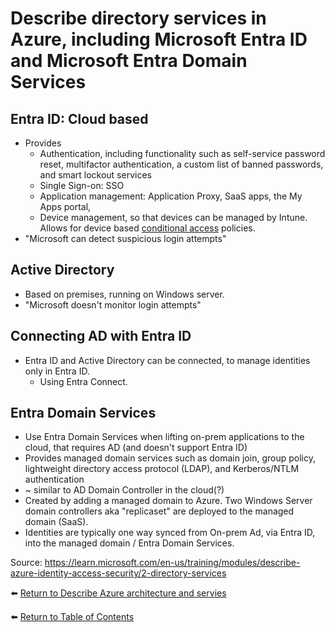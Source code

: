 # Describe directory services in Azure, including Microsoft Entra ID and Microsoft Entra Domain Services

## Entra ID: Cloud based
* Provides
  * Authentication, including functionality such as self-service password reset, multifactor authentication, a custom list of banned passwords, and smart lockout services
  * Single Sign-on: SSO
  * Application management: Application Proxy, SaaS apps, the My Apps portal,
  * Device management, so that devices can be managed by Intune. Allows for device based [conditional access](44-Describe-Microsoft-Entra-Conditional-Access.md) policies. 
* "Microsoft can detect suspicious login attempts"

## Active Directory
* Based on premises, running on Windows server.
* "Microsoft doesn't monitor login attempts"

## Connecting AD with Entra ID
* Entra ID and Active Directory can be connected, to manage identities only in Entra ID.
  * Using Entra Connect.

## Entra Domain Services
* Use Entra Domain Services when lifting on-prem applications to the cloud, that requires AD (and doesn't support Entra ID)
* Provides managed domain services such as domain join, group policy, lightweight directory access protocol (LDAP), and Kerberos/NTLM authentication
* ~ similar to AD Domain Controller in the cloud(?)
* Created by adding a managed domain to Azure. Two Windows Server domain controllers aka "replicaset" are deployed to the managed domain (SaaS).
* Identities are typically one way synced from On-prem Ad, via Entra ID, into the managed domain / Entra Domain Services.

Source: https://learn.microsoft.com/en-us/training/modules/describe-azure-identity-access-security/2-directory-services

⬅️ [Return to Describe Azure architecture and servies](README.md)

⬅️ [Return to Table of Contents](../README.md)